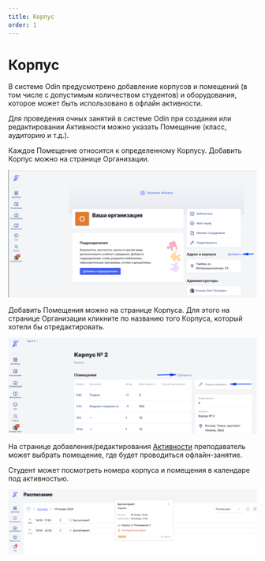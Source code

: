 ```yaml
---
title: Корпус
order: 1
---
```


# Корпус

В системе Odin предусмотрено добавление корпусов и помещений (в том числе с допустимым количеством студентов) и оборудования, которое может быть использовано в офлайн активности.

Для проведения очных занятий в системе Odin при создании или редактировании Активности можно указать Помещение (класс, аудиторию и т.д.).

Каждое Помещение относится к определенному Корпусу. Добавить Корпус можно на странице Организации.

![](<../../.gitbook/assets/image (1) (1) (1) (1) (1) (1) (1) (1) (1) (1) (1) (1) (1) (1) (1) (1) (1) (1) (1) (1) (1) (1) (1) (1) (1) (1) (1) (1) (1) (1) (1) (1) (1) (1) (1) (1) (1) (1) (1) (1) (1) (1) (1) (1) (1) (1) (1) (1) (1) (1) (1) (1) (1) (1) (1) (1) (1) (1) (1) (1) ( (1).png>)

Добавить Помещения можно на странице Корпуса. Для этого на странице Организации кликните по названию того Корпуса, который хотели бы отредактировать.

![](<../../.gitbook/assets/image (1) (1) (1) (1) (1) (1) (1) (1) (1) (1) (1) (1) (1) (1) (1) (1) (1) (1) (1) (1) (1) (1) (1) (1) (1) (1) (1) (1) (1) (1) (1) (1) (1) (1) (1) (1) (1) (1) (1) (1) (1) (1) (1) (1) (1) (1) (1) (1) (1) (1) (1) (1) (1) (1) (1) (1) (1) (1) (1) (1) ( (2).png>)

На странице добавления/редактирования [Активности](../aktivnosti/) преподаватель может выбрать помещение, где будет проводиться офлайн-занятие.

Студент может посмотреть номера корпуса и помещения в календаре под активностью.

![](<../../.gitbook/assets/image (2) (1) (1) (1) (1) (1) (1) (1) (1) (1) (1) (1) (1) (1) (1) (1) (1) (1) (1) (1) (1) (1).png>)